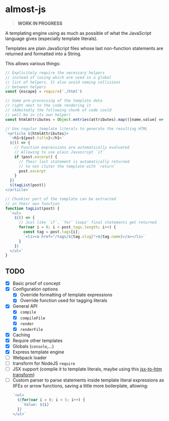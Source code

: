 almost-js
===

> **WORK IN PROGRESS**

A templating engine using as much as possible of what the JavaScript language gives (especially template literals).

Templates are plain JavaScript files whose last non-function statements are returned and formatted into a String.

This allows various things:
```js
// Explicitely require the necessary helpers
// instead of losing which are used in a global 
// list of helpers. It also avoid naming collisions
// between helpers
const {escape} = require('./html')

// Some pre-processing of the template data
// right next to the code rendering it
// (Admitedly the following chunk of code could
// well be in its own helper)
const htmlAttributes = Object.entries(attributes).map(([name,value] => `name=${escape(value)}`)).join(' ');

// Use regular template literals to generate the resulting HTML
`<article ${htmlAttributes}>
  `<h1>${post.title}</h1>`
  ${() => {
    // Function expressions are automatically evaluated
    // Allowing to use plain Javascript `if`
    if (post.excerpt) {
      // Their last statement is automatically returned
      // to not cluter the template with `return`
      post.excerpt
    }
  }}
  ${tagList(post)}
</article>`

// Chunkier part of the template can be extracted
// in their own function
function tagList(post) {
  `<ul>
    ${() => {
      // Just like `if`, `for` loops' final statements get returned
      for(var i = 0; i < post.tags.length; i++) {
        const tag = post.tags[i];
        `<li><a href="/tags/${tag.slug}">${tag.name}</a></li>`
      }
    }}
  </ul>`
}
```

TODO
---

- [x] Basic proof of concept
- [x] Configuration options
  - [x] Override formatting of template expressions
  - [x] Override function used for tagging literals
- [x] General API
  - [x] `compile`
  - [x] `compileFile`
  - [x] `render`
  - [x] `renderFile`
- [x] Caching
- [x] Require other templates
- [x] Globals (`console`,...)
- [x] Express template engine
- [ ] Webpack loader
- [ ] transform for NodeJS `require`
- [ ] JSX support (compile it to template literals, maybe using this [jsx-to-htm transform](https://github.com/developit/htm/tree/master/packages/babel-plugin-transform-jsx-to-htm))
- [ ] Custom parser to parse statements inside template literal expressions as IIFEs or arrow functions, saving a little more boilerplate, allowing:
  ```js
  `<ul>
    ${for(var i = 0; i < 5; i++) {
      `Value: ${i}`
    }}
  </ul>`
  ```
